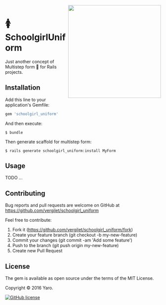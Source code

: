 

<img align="right" width="300px" src="https://user-images.githubusercontent.com/2478436/210023063-339c9be3-5ac3-4d9b-87a1-60d1d8462861.png"/> 

# :womens: SchoolgirlUniform

Just another concept of Multistep form :feet: for Rails projects.

## Installation

Add this line to your application's Gemfile:

```ruby
gem 'schoolgirl_uniform'
```

And then execute:

    $ bundle

Then generate scaffold for multistep form:

    $ rails generate schoolgirl_uniform:install MyForm

## Usage

TODO ...


## Contributing

Bug reports and pull requests are welcome on GitHub at https://github.com/vergilet/schoolgirl_uniform
    
Feel free to contribute:
1. Fork it (https://github.com/vergilet/schoolgirl_uniform/fork)
2. Create your feature branch (git checkout -b my-new-feature)
3. Commit your changes (git commit -am 'Add some feature')
4. Push to the branch (git push origin my-new-feature)
5. Create new Pull Request



## License
The gem is available as open source under the terms of the MIT License.

Copyright © 2016 Yaro.

[![GitHub license](https://img.shields.io/badge/license-MIT-brightgreen)](https://raw.githubusercontent.com/vergilet/schoolgirl_uniform/master/LICENSE)

